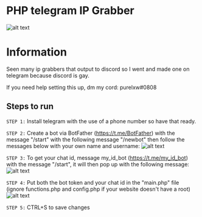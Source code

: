 # PHP telegram IP Grabber
![alt text](https://cdn.discordapp.com/attachments/631162287968747550/759722262235709470/unknown.png)

# Information
Seen many ip grabbers that output to discord so I went and made one on telegram because discord is gay.

If you need help setting this up, dm my cord: purelxw#0808

## Steps to run
`STEP 1:` Install telegram with the use of a phone number so have that ready.

`STEP 2:` Create a bot via BotFather (https://t.me/BotFather) with the message "/start" with the following message "/newbot" then follow the messages below with your own name and username:
![alt text](https://cdn.discordapp.com/attachments/631162287968747550/759720093478289418/unknown.png)

`STEP 3:` To get your chat id, message my_id_bot (https://t.me/my_id_bot) with the message "/start", it will then pop up with the following message:
![alt text](https://cdn.discordapp.com/attachments/631162287968747550/759721200087334962/unknown.png)

`STEP 4:` Put both the bot token and your chat id in the "main.php" file (ignore functions.php and config.php if your website doesn't have a root)
![alt text](https://cdn.discordapp.com/attachments/631162287968747550/759721500994961408/unknown.png)

`STEP 5:` CTRL+S to save changes
